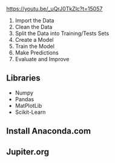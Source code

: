 https://youtu.be/_uQrJ0TkZlc?t=15057 

1. Import the Data
2. Clean the Data
3. Split the Data into Training/Tests Sets
4. Create a Model
5. Train the Model
6. Make Predictions
7. Evaluate and Improve

## Libraries

- Numpy
- Pandas
- MatPlotLib
- Scikit-Learn

## Install Anaconda.com
## Jupiter.org
